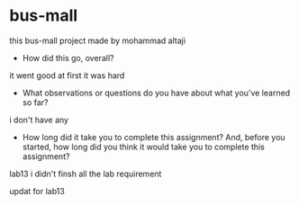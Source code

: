 # bus-mall

this bus-mall project made by mohammad altaji

- How did this go, overall?

it went good at first it was hard 

- What observations or questions do you have about what you’ve learned so far?

i don't have any

- How long did it take you to complete this assignment? And, before you started, how long did you think it would take you to complete this assignment?

 lab13
i didn't finsh all the lab requirement 



updat for lab13



